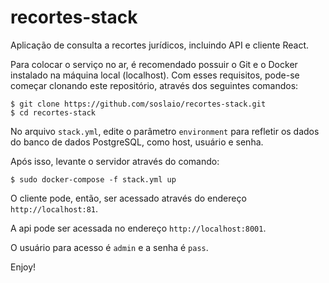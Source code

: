 # recortes-stack
Aplicação de consulta a recortes jurídicos, incluindo API e cliente React.

Para colocar o serviço no ar, é recomendado possuir o Git e o Docker instalado na máquina local (localhost). Com esses requisitos, pode-se começar clonando este repositório, através dos seguintes comandos:

    $ git clone https://github.com/soslaio/recortes-stack.git
    $ cd recortes-stack

No arquivo `stack.yml`, edite o parâmetro `environment` para refletir os dados do banco de dados PostgreSQL, como host, usuário e senha.

Após isso, levante o servidor através do comando:

    $ sudo docker-compose -f stack.yml up

O cliente pode, então, ser acessado através do endereço `http://localhost:81`.

A api pode ser acessada no endereço `http://localhost:8001`.

O usuário para acesso é `admin` e a senha é `pass`.

Enjoy!